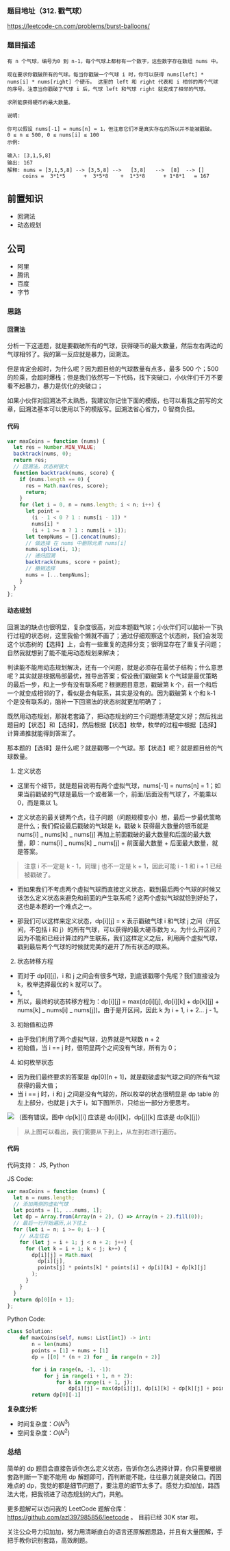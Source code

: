 ### 题目地址（312. 戳气球）

https://leetcode-cn.com/problems/burst-balloons/

### 题目描述

```
有 n 个气球，编号为0 到 n-1，每个气球上都标有一个数字，这些数字存在数组 nums 中。

现在要求你戳破所有的气球。每当你戳破一个气球 i 时，你可以获得 nums[left] * nums[i] * nums[right] 个硬币。 这里的 left 和 right 代表和 i 相邻的两个气球的序号。注意当你戳破了气球 i 后，气球 left 和气球 right 就变成了相邻的气球。

求所能获得硬币的最大数量。

说明:

你可以假设 nums[-1] = nums[n] = 1，但注意它们不是真实存在的所以并不能被戳破。
0 ≤ n ≤ 500, 0 ≤ nums[i] ≤ 100
示例:

输入: [3,1,5,8]
输出: 167
解释: nums = [3,1,5,8] --> [3,5,8] -->   [3,8]   -->  [8]  --> []
     coins =  3*1*5      +  3*5*8    +  1*3*8      + 1*8*1   = 167
```

## 前置知识

- 回溯法
- 动态规划

## 公司

- 阿里
- 腾讯
- 百度
- 字节

### 思路

#### 回溯法

分析一下这道题，就是要戳破所有的气球，获得硬币的最大数量，然后左右两边的气球相邻了。我的第一反应就是暴力，回溯法。

但是肯定会超时，为什么呢？因为题目给的气球数量有点多，最多 500 个；500 的阶乘，会超时爆栈；但是我们依然写一下代码，找下突破口，小伙伴们千万不要看不起暴力，暴力是优化的突破口；

如果小伙伴对回溯法不太熟悉，我建议你记住下面的模版，也可以看我之前写的文章，回溯法基本可以使用以下的模版写。回溯法省心省力，0 智商负担。

#### 代码

```js
var maxCoins = function (nums) {
  let res = Number.MIN_VALUE;
  backtrack(nums, 0);
  return res;
  // 回溯法，状态树很大
  function backtrack(nums, score) {
    if (nums.length == 0) {
      res = Math.max(res, score);
      return;
    }
    for (let i = 0, n = nums.length; i < n; i++) {
      let point =
        (i - 1 < 0 ? 1 : nums[i - 1]) *
        nums[i] *
        (i + 1 >= n ? 1 : nums[i + 1]);
      let tempNums = [].concat(nums);
      // 做选择 在 nums 中删除元素 nums[i]
      nums.splice(i, 1);
      // 递归回溯
      backtrack(nums, score + point);
      // 撤销选择
      nums = [...tempNums];
    }
  }
};
```

#### 动态规划

回溯法的缺点也很明显，复杂度很高，对应本题戳气球；小伙伴们可以脑补一下执行过程的状态树，这里我偷个懒就不画了；通过仔细观察这个状态树，我们会发现这个状态树的【选择】上，会有一些重复的选择分支；很明显存在了重复子问题；自然我就想到了能不能用动态规划来解决；

判读能不能用动态规划解决，还有一个问题，就是必须存在最优子结构；什么意思呢？其实就是根据局部最优，推导出答案；假设我们戳破第 k 个气球是最优策略的最后一步，和上一步有没有联系呢？根据题目意思，戳破第 k 个，前一个和后一个就变成相邻的了，看似是会有联系，其实是没有的。因为戳破第 k 个和 k-1 个是没有联系的，脑补一下回溯法的状态树就更加明确了；

既然用动态规划，那就老套路了，把动态规划的三个问题想清楚定义好；然后找出题目的【状态】和【选择】，然后根据【状态】枚举，枚举的过程中根据【选择】计算递推就能得到答案了。

那本题的【选择】是什么呢？就是戳哪一个气球。那【状态】呢？就是题目给的气球数量。

1. 定义状态

- 这里有个细节，就是题目说明有两个虚拟气球，nums[-1] = nums[n] = 1；如果当前戳破的气球是最后一个或者第一个，前面/后面没有气球了，不能乘以 0，而是乘以 1。

- 定义状态的最关键两个点，往子问题（问题规模变小）想，最后一步最优策略是什么；我们假设最后戳破的气球是 k，戳破 k 获得最大数量的银币就是 nums[i] _ nums[k] _ nums[j] 再加上前面戳破的最大数量和后面的最大数量，即：nums[i] _ nums[k] _ nums[j] + 前面最大数量 + 后面最大数量，就是答案。

> 注意 i 不一定是 k - 1，同理 j 也不一定是 k + 1，因此可能 i - 1 和 i + 1 已经被戳破了。

- 而如果我们不考虑两个虚拟气球而直接定义状态，戳到最后两个气球的时候又该怎么定义状态来避免和前面的产生联系呢？这两个虚拟气球就恰到好处了，这也是本题的一个难点之一。

- 那我们可以这样来定义状态，dp[i][j] = x 表示戳破气球 i 和气球 j 之间（开区间，不包括 i 和 j）的所有气球，可以获得的最大硬币数为 x。为什么开区间？因为不能和已经计算过的产生联系，我们这样定义之后，利用两个虚拟气球，戳到最后两个气球的时候就完美的避开了所有状态的联系。

2. 状态转移方程

- 而对于 dp[i][j]，i 和 j 之间会有很多气球，到底该戳哪个先呢？我们直接设为 k，枚举选择最优的 k 就可以了。
- 1。
- 所以，最终的状态转移方程为：dp[i][j] = max(dp[i][j], dp[i][k] + dp[k][j] + nums[k] _ nums[i] _ nums[j])。由于是开区间，因此 k 为 i + 1, i + 2... j - 1。

3. 初始值和边界

- 由于我们利用了两个虚拟气球，边界就是气球数 n + 2
- 初始值，当 i == j 时，很明显两个之间没有气球，所有为 0；

4. 如何枚举状态

- 因为我们最终要求的答案是 dp[0][n + 1]，就是戳破虚拟气球之间的所有气球获得的最大值；
- 当 i == j 时，i 和 j 之间是没有气球的，所以枚举的状态很明显是 dp table 的左上部分，也就是 j 大于 i，如下图所示，只给出一部分方便思考。

![](https://tva1.sinaimg.cn/large/007S8ZIlly1ghltwkpbhyj30lk0aoaa9.jpg)
（图有错误。图中 dp[k][i] 应该是 dp[i][k]，dp[j][k] 应该是 dp[k][j]）

> 从上图可以看出，我们需要从下到上，从左到右进行遍历。

#### 代码

代码支持： JS, Python

JS Code:

```js
var maxCoins = function (nums) {
  let n = nums.length;
  // 添加两侧的虚拟气球
  let points = [1, ...nums, 1];
  let dp = Array.from(Array(n + 2), () => Array(n + 2).fill(0));
  // 最后一行开始遍历,从下往上
  for (let i = n; i >= 0; i--) {
    // 从左往右
    for (let j = i + 1; j < n + 2; j++) {
      for (let k = i + 1; k < j; k++) {
        dp[i][j] = Math.max(
          dp[i][j],
          points[j] * points[k] * points[i] + dp[i][k] + dp[k][j]
        );
      }
    }
  }
  return dp[0][n + 1];
};
```

Python Code:

```py
class Solution:
    def maxCoins(self, nums: List[int]) -> int:
        n = len(nums)
        points = [1] + nums + [1]
        dp = [[0] * (n + 2) for _ in range(n + 2)]

        for i in range(n, -1, -1):
            for j in range(i + 1, n + 2):
                for k in range(i + 1, j):
                    dp[i][j] = max(dp[i][j], dp[i][k] + dp[k][j] + points[i] * points[k] * points[j])
        return dp[0][-1]
```

**复杂度分析**

- 时间复杂度：$O(N ^ 3)$
- 空间复杂度：$O(N ^ 2)$

### 总结

简单的 dp 题目会直接告诉你怎么定义状态，告诉你怎么选择计算，你只需要根据套路判断一下能不能用 dp 解题即可，而判断能不能，往往暴力就是突破口。而困难点的 dp，我觉的都是细节问题了，要注意的细节太多了。感觉力扣加加，路西法大佬，把我领进了动态规划的大门，共勉。

更多题解可以访问我的 LeetCode 题解仓库：https://github.com/azl397985856/leetcode 。 目前已经 30K star 啦。

关注公众号力扣加加，努力用清晰直白的语言还原解题思路，并且有大量图解，手把手教你识别套路，高效刷题。
